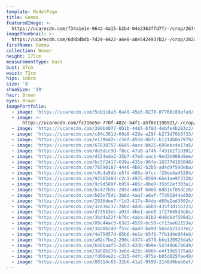 ```yaml
---
template: ModelPage
title: Gemma
featuredImage: >-
  https://ucarecdn.com/f34a1e1e-9642-4a15-b2b4-04e2363ffd7f/-/crop/2674x1063/0,0/-/preview/
imageThumbnail: >-
  https://ucarecdn.com/6d8bdbdb-7d24-4422-a6e0-a8e5424937b2/-/crop/282x362/129,17/-/preview/
firstName: Gemma
collection: Women
height: 175cm
measurementType: bust
bust: 87cm
waist: 72cm
hips: 100cm
size: '8'
shoeSize: '39'
hair: Brown
eyes: Brown
imagePortfolio:
  - image: 'https://ucarecdn.com/5cb1c8a3-0a49-45e3-8278-07768c89efed/'
  - image: >-
      https://ucarecdn.com/fc716e5e-770f-482c-b4f1-a5f0e1198921/-/crop/402x400/283,0/-/preview/
  - image: 'https://ucarecdn.com/389b4077-0b1b-4485-bf0d-4ebfe4b283c2/'
  - image: 'https://ucarecdn.com/c84c381d-60a8-429e-a29f-b271d76b5f33/'
  - image: 'https://ucarecdn.com/e1396d2c-c56f-4558-8bfc-b1214b0a7979/'
  - image: 'https://ucarecdn.com/67838757-6645-4ace-bb25-699ebc4e17a5/'
  - image: 'https://ucarecdn.com/de5dcc9d-f8ec-47a0-a746-f491b2f1d301/'
  - image: 'https://ucarecdn.com/d154eda2-35b7-47e8-aacb-9ed2b908a9ee/'
  - image: 'https://ucarecdn.com/bc5f2417-639a-435e-96fe-165774185048/'
  - image: 'https://ucarecdn.com/76590187-4446-4b92-b2b5-ad4d9f59deba/'
  - image: 'https://ucarecdn.com/c0c4a5db-e5fd-480a-bfcc-f20ee4a45204/'
  - image: 'https://ucarecdn.com/9256548d-c2c1-4935-8599-66e1ee9f3328/'
  - image: 'https://ucarecdn.com/9c9d589f-b959-485c-8be9-35b52ef303a1/'
  - image: 'https://ucarecdn.com/bc427b9c-285d-46df-b00b-8db1ef05dc28/'
  - image: 'https://ucarecdn.com/b03e75dc-3b6d-4aa7-a6af-f7d91844ad50/'
  - image: 'https://ucarecdn.com/2916dee7-f1d3-417e-84de-d60e2ad3802c/'
  - image: 'https://ucarecdn.com/3ce36c37-2bbd-4d46-abbd-435f3d15b723/'
  - image: 'https://ucarecdn.com/d73533ec-a93d-4be1-aee0-1f27645d3ebc/'
  - image: 'https://ucarecdn.com/3bd4a22f-b70c-4aba-81b2-048db4f50942/'
  - image: 'https://ucarecdn.com/09c44ac0-63d3-4559-bc50-cf13ae62153e/'
  - image: 'https://ucarecdn.com/3a20b249-f53c-4a49-ba9d-566da23337ec/'
  - image: 'https://ucarecdn.com/4e75957d-85b6-4e1e-b5f0-7fb1d4e064e8/'
  - image: 'https://ucarecdn.com/a02c7be2-290c-4374-a578-bbe120925da5/'
  - image: 'https://ucarecdn.com/646baaf5-2453-42db-9b9e-5434866706d9/'
  - image: 'https://ucarecdn.com/3a58b27d-3e6d-428c-b06b-e4f1965375a8/'
  - image: 'https://ucarecdn.com/fd00ee2c-c325-44fc-975e-b05d025fee49/'
  - image: 'https://ucarecdn.com/88314c65-32b6-41a5-9599-2148d6beb6ef/'
---
```


